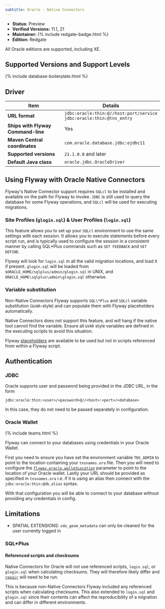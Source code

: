 ```yaml
---
subtitle: Oracle - Native Connectors
---
```


- **Status:** Preview
- **Verified Versions:** 11.1, 21
- **Maintainer:** {% include redgate-badge.html %}
- **Edition:** Redgate

All Oracle editions are supported, including XE.

## Supported Versions and Support Levels

{% include database-boilerplate.html %}

## Driver

| Item                               | Details                                                                    |
| ---------------------------------- | -------------------------------------------------------------------------- |
| **URL format**                     | `jdbc:oracle:thin:@//host:port/service` <br> `jdbc:oracle:thin:@tns_entry` |
| **Ships with Flyway Command-line** | Yes                                                                        |
| **Maven Central coordinates**      | `com.oracle.database.jdbc:ojdbc11`                                         |
| **Supported versions**             | `21.1.0.0` and later                                                       |
| **Default Java class**             | `oracle.jdbc.OracleDriver`                                                 |

## Using Flyway with Oracle Native Connectors

Flyway's Native Connector support requires `SQLcl` to be installed and available on the path for Flyway to invoke. `JDBC` is still used to query the database for some Flyway operations, and 
`SQLcl` will be used for executing migrations.

### Site Profiles (`glogin.sql`) & User Profiles (`login.sql`)

This feature allows you to set up your `SQLcl` environment to use the same settings with each session. It allows you to execute statements before every script run, and is typically used to configure
the session in a consistent manner by calling SQL*Plus commands such as `SET FEEDBACK` and `SET DEFINE`.

Flyway will look for `login.sql` in all the valid migration locations, and load it if present. `glogin.sql` will be loaded from `$ORACLE_HOME/sqlplus/admin/glogin.sql` in UNIX, and `ORACLE_HOME\sqlplus\admin\glogin.sql` otherwise.

### Variable substitution

Non-Native Connectors Flyway supports `SQL\*Plus` and `SQLcl` variable substitution (`&VAR`-style) and can populate them with Flyway placeholders automatically.

Native Connectors does not support this feature, and will hang if the native tool cannot find the variable. Ensure all `&VAR` style variables are defined in the executing scripts to avoid this situation.

Flyway [placeholders](<Configuration/Flyway Namespace/Flyway Placeholders Namespace>) are available to be used but not in scripts referenced from within a Flyway script.

## Authentication

### JDBC

Oracle supports user and password being provided in the JDBC URL, in the form

`jdbc:oracle:thin:<user>/<password>@//<host>:<port>/<database>`

In this case, they do not need to be passed separately in configuration.

### Oracle Wallet

{% include teams.html %}

Flyway can connect to your databases using credentials in your Oracle Wallet.

First you need to ensure you have set the environment variable `TNS_ADMIN` to point to the location containing your `tnsnames.ora` file. Then you will need to configure the [`flyway.oracle.walletLocation`](<Configuration/Flyway Namespace/Flyway Oracle Namespace/Flyway Oracle Wallet Location Setting>) parameter to point to the location of your Oracle wallet. Lastly your URL should be provided as specified in `tnsnames.ora` i.e. if it is using an alias then connect with the `jdbc:oracle:thin:@db_alias` syntax.

With that configuration you will be able to connect to your database without providing any credentials in config.

## Limitations

- SPATIAL EXTENSIONS: `sdo_geom_metadata` can only be cleaned for the user currently logged in

### SQL*Plus

#### Referenced scripts and checksums

Native Connectors for Oracle will not use referenced scripts, `login.sql`, or `glogin.sql` when calculating checksums. They will therefore likely differ and [`repair`](<Commands/Repair>) will need to be run.

This is because non-Native Connectors Flyway included any referenced scripts when calculating checksums. This also extended to `login.sql` and `glogin.sql` since their contents can affect the reproducibility of a migration and can differ in different environments.



